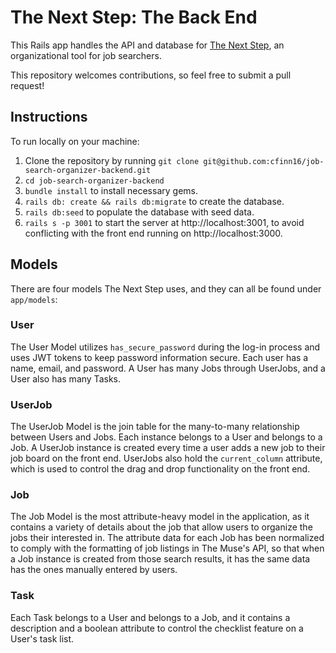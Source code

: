 # The Next Step: The Back End

This Rails app handles the API and database for [The Next Step](https://github.com/cfinn16/job-search-organizer-frontend), an organizational tool for job searchers.

This repository welcomes contributions, so feel free to submit a pull request!

## Instructions

To run locally on your machine:

1. Clone the repository by running `git clone git@github.com:cfinn16/job-search-organizer-backend.git`
2. `cd job-search-organizer-backend`
3. `bundle install` to install necessary gems.
4. `rails db: create && rails db:migrate` to create the database.
5. `rails db:seed` to populate the database with seed data.
6. `rails s -p 3001` to start the server at http://localhost:3001, to avoid conflicting with the front end running on http://localhost:3000.

## Models

There are four models The Next Step uses, and they can all be found under `app/models`:

### User
The User Model utilizes `has_secure_password` during the log-in process and uses JWT tokens to keep password information secure. Each user has a name, email, and password. A User has many Jobs through UserJobs, and a User also has many Tasks.

### UserJob
The UserJob Model is the join table for the many-to-many relationship between Users and Jobs. Each instance belongs to a User and belongs to a Job. A UserJob instance is created every time a user adds a new job to their job board on the front end. UserJobs also hold the `current_column` attribute, which is used to control the drag and drop functionality on the front end.

### Job
The Job Model is the most attribute-heavy model in the application, as it contains a variety of details about the job that allow users to organize the jobs their interested in. The attribute data for each Job has been normalized to comply with the formatting of job listings in The Muse's API, so that when a Job instance is created from those search results, it has the same data has the ones manually entered by users.

### Task
Each Task belongs to a User and belongs to a Job, and it contains a description and a boolean attribute to control the checklist feature on a User's task list. 
